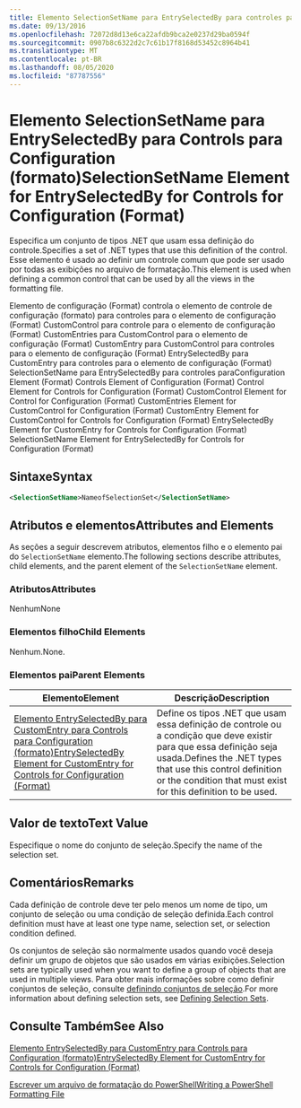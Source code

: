 ```yaml
---
title: Elemento SelectionSetName para EntrySelectedBy para controles para configuração (Format) | Microsoft Docs
ms.date: 09/13/2016
ms.openlocfilehash: 72072d8d13e6ca22afdb9bca2e0237d29ba0594f
ms.sourcegitcommit: 0907b8c6322d2c7c61b17f8168d53452c8964b41
ms.translationtype: MT
ms.contentlocale: pt-BR
ms.lasthandoff: 08/05/2020
ms.locfileid: "87787556"
---
```

# <a name="selectionsetname-element-for-entryselectedby-for-controls-for-configuration-format"></a><span data-ttu-id="dd1f8-102">Elemento SelectionSetName para EntrySelectedBy para Controls para Configuration (formato)</span><span class="sxs-lookup"><span data-stu-id="dd1f8-102">SelectionSetName Element for EntrySelectedBy for Controls for Configuration (Format)</span></span>

<span data-ttu-id="dd1f8-103">Especifica um conjunto de tipos .NET que usam essa definição do controle.</span><span class="sxs-lookup"><span data-stu-id="dd1f8-103">Specifies a set of .NET types that use this definition of the control.</span></span> <span data-ttu-id="dd1f8-104">Esse elemento é usado ao definir um controle comum que pode ser usado por todas as exibições no arquivo de formatação.</span><span class="sxs-lookup"><span data-stu-id="dd1f8-104">This element is used when defining a common control that can be used by all the views in the formatting file.</span></span>

<span data-ttu-id="dd1f8-105">Elemento de configuração (Format) controla o elemento de controle de configuração (formato) para controles para o elemento de configuração (Format) CustomControl para controle para o elemento de configuração (Format) CustomEntries para CustomControl para o elemento de configuração (Format) CustomEntry para CustomControl para controles para o elemento de configuração (Format) EntrySelectedBy para CustomEntry para controles para o elemento de configuração (Format) SelectionSetName para EntrySelectedBy para controles para</span><span class="sxs-lookup"><span data-stu-id="dd1f8-105">Configuration Element (Format) Controls Element of Configuration (Format) Control Element for Controls for Configuration (Format) CustomControl Element for Control for Configuration (Format) CustomEntries Element for CustomControl for Configuration (Format) CustomEntry Element for CustomControl for Controls for Configuration (Format) EntrySelectedBy Element for CustomEntry for Controls for Configuration (Format) SelectionSetName Element for EntrySelectedBy for Controls for Configuration (Format)</span></span>

## <a name="syntax"></a><span data-ttu-id="dd1f8-106">Sintaxe</span><span class="sxs-lookup"><span data-stu-id="dd1f8-106">Syntax</span></span>

```xml
<SelectionSetName>NameofSelectionSet</SelectionSetName>

```

## <a name="attributes-and-elements"></a><span data-ttu-id="dd1f8-107">Atributos e elementos</span><span class="sxs-lookup"><span data-stu-id="dd1f8-107">Attributes and Elements</span></span>

<span data-ttu-id="dd1f8-108">As seções a seguir descrevem atributos, elementos filho e o elemento pai do `SelectionSetName` elemento.</span><span class="sxs-lookup"><span data-stu-id="dd1f8-108">The following sections describe attributes, child elements, and the parent element of the `SelectionSetName` element.</span></span>

### <a name="attributes"></a><span data-ttu-id="dd1f8-109">Atributos</span><span class="sxs-lookup"><span data-stu-id="dd1f8-109">Attributes</span></span>

<span data-ttu-id="dd1f8-110">Nenhum</span><span class="sxs-lookup"><span data-stu-id="dd1f8-110">None</span></span>

### <a name="child-elements"></a><span data-ttu-id="dd1f8-111">Elementos filho</span><span class="sxs-lookup"><span data-stu-id="dd1f8-111">Child Elements</span></span>

<span data-ttu-id="dd1f8-112">Nenhum.</span><span class="sxs-lookup"><span data-stu-id="dd1f8-112">None.</span></span>

### <a name="parent-elements"></a><span data-ttu-id="dd1f8-113">Elementos pai</span><span class="sxs-lookup"><span data-stu-id="dd1f8-113">Parent Elements</span></span>

|<span data-ttu-id="dd1f8-114">Elemento</span><span class="sxs-lookup"><span data-stu-id="dd1f8-114">Element</span></span>|<span data-ttu-id="dd1f8-115">Descrição</span><span class="sxs-lookup"><span data-stu-id="dd1f8-115">Description</span></span>|
|-------------|-----------------|
|[<span data-ttu-id="dd1f8-116">Elemento EntrySelectedBy para CustomEntry para Controls para Configuration (formato)</span><span class="sxs-lookup"><span data-stu-id="dd1f8-116">EntrySelectedBy Element for CustomEntry for Controls for Configuration (Format)</span></span>](./entryselectedby-element-for-customentry-for-controls-for-configuration-format.md)|<span data-ttu-id="dd1f8-117">Define os tipos .NET que usam essa definição de controle ou a condição que deve existir para que essa definição seja usada.</span><span class="sxs-lookup"><span data-stu-id="dd1f8-117">Defines the .NET types that use this control definition or the condition that must exist for this definition to be used.</span></span>|

## <a name="text-value"></a><span data-ttu-id="dd1f8-118">Valor de texto</span><span class="sxs-lookup"><span data-stu-id="dd1f8-118">Text Value</span></span>

<span data-ttu-id="dd1f8-119">Especifique o nome do conjunto de seleção.</span><span class="sxs-lookup"><span data-stu-id="dd1f8-119">Specify the name of the selection set.</span></span>

## <a name="remarks"></a><span data-ttu-id="dd1f8-120">Comentários</span><span class="sxs-lookup"><span data-stu-id="dd1f8-120">Remarks</span></span>

<span data-ttu-id="dd1f8-121">Cada definição de controle deve ter pelo menos um nome de tipo, um conjunto de seleção ou uma condição de seleção definida.</span><span class="sxs-lookup"><span data-stu-id="dd1f8-121">Each control definition must have at least one type name, selection set, or selection condition defined.</span></span>

<span data-ttu-id="dd1f8-122">Os conjuntos de seleção são normalmente usados quando você deseja definir um grupo de objetos que são usados em várias exibições.</span><span class="sxs-lookup"><span data-stu-id="dd1f8-122">Selection sets are typically used when you want to define a group of objects that are used in multiple views.</span></span> <span data-ttu-id="dd1f8-123">Para obter mais informações sobre como definir conjuntos de seleção, consulte [definindo conjuntos de seleção](./defining-selection-sets.md).</span><span class="sxs-lookup"><span data-stu-id="dd1f8-123">For more information about defining selection sets, see [Defining Selection Sets](./defining-selection-sets.md).</span></span>

## <a name="see-also"></a><span data-ttu-id="dd1f8-124">Consulte Também</span><span class="sxs-lookup"><span data-stu-id="dd1f8-124">See Also</span></span>

[<span data-ttu-id="dd1f8-125">Elemento EntrySelectedBy para CustomEntry para Controls para Configuration (formato)</span><span class="sxs-lookup"><span data-stu-id="dd1f8-125">EntrySelectedBy Element for CustomEntry for Controls for Configuration (Format)</span></span>](./entryselectedby-element-for-customentry-for-controls-for-configuration-format.md)

[<span data-ttu-id="dd1f8-126">Escrever um arquivo de formatação do PowerShell</span><span class="sxs-lookup"><span data-stu-id="dd1f8-126">Writing a PowerShell Formatting File</span></span>](./writing-a-powershell-formatting-file.md)
